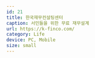 ```yaml
---
id: 21
title: 한국재무컨설팅센터
caption: 서민들을 위한 무료 재무설계
url: https://k-finco.com/
category: Life
device: PC, Mobile
size: small
---
```

